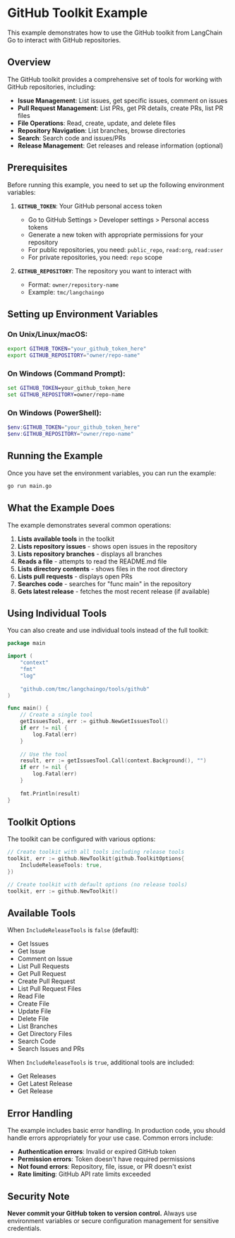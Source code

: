 # GitHub Toolkit Example

This example demonstrates how to use the GitHub toolkit from LangChain Go to interact with GitHub repositories.

## Overview

The GitHub toolkit provides a comprehensive set of tools for working with GitHub repositories, including:

- **Issue Management**: List issues, get specific issues, comment on issues
- **Pull Request Management**: List PRs, get PR details, create PRs, list PR files
- **File Operations**: Read, create, update, and delete files
- **Repository Navigation**: List branches, browse directories
- **Search**: Search code and issues/PRs
- **Release Management**: Get releases and release information (optional)

## Prerequisites

Before running this example, you need to set up the following environment variables:

1. **`GITHUB_TOKEN`**: Your GitHub personal access token
   - Go to GitHub Settings > Developer settings > Personal access tokens
   - Generate a new token with appropriate permissions for your repository
   - For public repositories, you need: `public_repo`, `read:org`, `read:user`
   - For private repositories, you need: `repo` scope

2. **`GITHUB_REPOSITORY`**: The repository you want to interact with
   - Format: `owner/repository-name`
   - Example: `tmc/langchaingo`

## Setting up Environment Variables

### On Unix/Linux/macOS:
```bash
export GITHUB_TOKEN="your_github_token_here"
export GITHUB_REPOSITORY="owner/repo-name"
```

### On Windows (Command Prompt):
```cmd
set GITHUB_TOKEN=your_github_token_here
set GITHUB_REPOSITORY=owner/repo-name
```

### On Windows (PowerShell):
```powershell
$env:GITHUB_TOKEN="your_github_token_here"
$env:GITHUB_REPOSITORY="owner/repo-name"
```

## Running the Example

Once you have set the environment variables, you can run the example:

```bash
go run main.go
```

## What the Example Does

The example demonstrates several common operations:

1. **Lists available tools** in the toolkit
2. **Lists repository issues** - shows open issues in the repository
3. **Lists repository branches** - displays all branches
4. **Reads a file** - attempts to read the README.md file
5. **Lists directory contents** - shows files in the root directory
6. **Lists pull requests** - displays open PRs
7. **Searches code** - searches for "func main" in the repository
8. **Gets latest release** - fetches the most recent release (if available)

## Using Individual Tools

You can also create and use individual tools instead of the full toolkit:

```go
package main

import (
    "context"
    "fmt"
    "log"
    
    "github.com/tmc/langchaingo/tools/github"
)

func main() {
    // Create a single tool
    getIssuesTool, err := github.NewGetIssuesTool()
    if err != nil {
        log.Fatal(err)
    }
    
    // Use the tool
    result, err := getIssuesTool.Call(context.Background(), "")
    if err != nil {
        log.Fatal(err)
    }
    
    fmt.Println(result)
}
```

## Toolkit Options

The toolkit can be configured with various options:

```go
// Create toolkit with all tools including release tools
toolkit, err := github.NewToolkit(github.ToolkitOptions{
    IncludeReleaseTools: true,
})

// Create toolkit with default options (no release tools)
toolkit, err := github.NewToolkit()
```

## Available Tools

When `IncludeReleaseTools` is `false` (default):
- Get Issues
- Get Issue
- Comment on Issue
- List Pull Requests
- Get Pull Request
- Create Pull Request
- List Pull Request Files
- Read File
- Create File
- Update File
- Delete File
- List Branches
- Get Directory Files
- Search Code
- Search Issues and PRs

When `IncludeReleaseTools` is `true`, additional tools are included:
- Get Releases
- Get Latest Release
- Get Release

## Error Handling

The example includes basic error handling. In production code, you should handle errors appropriately for your use case. Common errors include:

- **Authentication errors**: Invalid or expired GitHub token
- **Permission errors**: Token doesn't have required permissions
- **Not found errors**: Repository, file, issue, or PR doesn't exist
- **Rate limiting**: GitHub API rate limits exceeded

## Security Note

**Never commit your GitHub token to version control.** Always use environment variables or secure configuration management for sensitive credentials. 